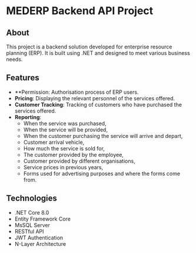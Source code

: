 # MEDERP Backend API Project

## About

This project is a backend solution developed for enterprise resource planning (ERP). It is built using .NET and designed to meet various business needs.

## Features
- **Permission: Authorisation process of ERP users.
- **Pricing**: Displaying the relevant personnel of the services offered.
- **Customer Tracking**: Tracking of customers who have purchased the services offered.
- **Reporting**: 
  - When the service was purchased,
  - When the service will be provided,
  - When the customer purchasing the service will arrive and depart,
  - Customer arrival vehicle,
  - How much the service is sold for,
  - The customer provided by the employee,
  - Customer provided by different organisations,
  - Service prices in previous years,
  - Forms used for advertising purposes and where the forms come from.

## Technologies

- .NET Core 8.0
- Entity Framework Core
- MsSQL Server
- RESTful API
- JWT Authentication
- N-Layer Architecture
